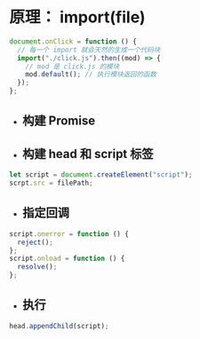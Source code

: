 # 原理： import(file)

```js
document.onClick = function () {
  // 每一个 import 就会天然的生成一个代码块
  import("./click.js").then((mod) => {
    // mod 是 click.js 的模块
    mod.default(); // 执行模块返回的函数
  });
};
```

- ## 构建 Promise

- ## 构建 head 和 script 标签

```js
let script = document.createElement("script");
scrpt.src = filePath;
```

- ## 指定回调

```js
script.onerror = function () {
  reject();
};
script.onload = function () {
  resolve();
};
```

- ## 执行

```js
head.appendChild(script);
```
